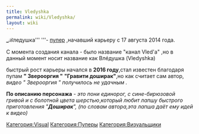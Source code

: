 ```yaml
---
title: Vledyshka
permalink: wiki/Vledyshka/
layout: wiki
---
```


**\_ℬ**ледушка''' '''- [пупер](Пуперы "wikilink") ,начавший карьеру с 17
августа 2014 года.

С момента создания канала - было название "канал Vled'a" ,но в данный
момент носит название как Влéдушка (Vledyshka)

быстрый рост карьеры начался в **2016 году**,стал известен благодаря
пупам **" Зверооргия "** **"Гравити доширак"**,но как считает сам автор,
*видео " Зверооргия " получилось не удачным .*

**По описанию персонажа** - *это пони единорог, с сине-бирюзовой гривой
и с болотной цвета шерстью*,*который любит лапшу быстрого приготовления
"**Доширак**", (по словам автора,эта лапша даёт ему идей к видео)*

[Категория:Visual](Категория:Visual "wikilink")
[Категория:Пуперы](Категория:Пуперы "wikilink")
[Категория:Визуальщики](Категория:Визуальщики "wikilink")
